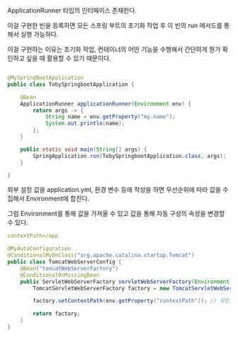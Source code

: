 ApplicationRunner 타입의 인터페이스 존재한다.

이걸 구현한 빈을 등록하면 모든 스프링 부트의 초기화 작업 후 이 빈의 run 메서드를 통해서 실행 가능하다.

이걸 구현하는 이유는 초기화 작업, 컨테이너의 어떤 기능을 수행해서 간단하게 뭔가 확인하고 싶을 때 활용할 수 있기 때문이다.

```java

@MySpringBootApplication
public class TobySpringbootApplication {

	@Bean
	ApplicationRunner applicationRunner(Environment env) {
		return args -> {
			String name = env.getProperty("my.name");
			System.out.println(name);
		};
	}

	public static void main(String[] args) {
		SpringApplication.run(TobySpringbootApplication.class, args);
	}

}
```

외부 설정 값을 application.yml, 환경 변수 등에 작성을 하면 우선순위에 따라 값을 수집해서 Environment에 합친다.

그럼 Environment를 통해 값을 가져올 수 있고 값을 통해 자동 구성의 속성을 변경할 수 있다.

```yaml
contextPath=/app
```

```java
@MyAutoConfiguration
@ConditionalMyOnClass("org.apache.catalina.startup.Tomcat")
public class TomcatWebServerConfig {
	@Bean("tomcatWebServerFactory")
	@ConditionalOnMissingBean
	public ServletWebServerFactory servletWebServerFactory(Environment env) {
		TomcatServletWebServerFactory factory = new TomcatServletWebServerFactory();

		factory.setContextPath(env.getProperty("contextPath")); // 모든 서블릿의 매핑 앞에 여기서 설정한 ContextPath가 추가됨

		return factory;
	}
}
```

